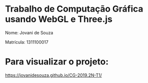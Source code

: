 
# Trabalho de Computação Gráfica usando WebGL e Three.js

Nome: Jovani de Souza

Matrícula: 1311100017


# Para visualizar o projeto:


https://jovanidesouza.github.io/CG-2019.2N-T1/





